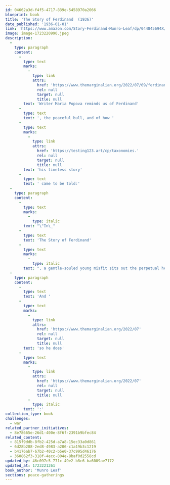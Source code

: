 ```yaml
---
id: 04662a3d-f4f5-4717-839e-5458970a2066
blueprint: book
title: 'The Story of Ferdinand  (1936)'
date_published: '1936-01-01'
link: 'https://www.amazon.com/Story-Ferdinand-Munro-Leaf/dp/044845694X/ref=sr_1_1?crid=U7XS4MUJM91&dib=eyJ2IjoiMSJ9.-WJmhhkk7RauEF9Ca-h-t6ExcTPPu1FMKqgOWXTHgcnriCFXQhGMBQdTLhowck8lCVFWxoYbw4oMOVs2AoUBOGYzvk-od2YQ4wRfBPZbGqmBmeQpvPy4foeOkoxjeHXnE3olrx5-GnZ_vD9ZI6ntFUx5emCnpRELRMY_O1EhnOfroCsM5YYTtX8tnO3CoIlCr2l27IdxHsSMg20xwPRYNLhrYhAaBlpFobb_SNw-Obw.aZfeGyYGTWoNK8kM_fKZDwgwKK-ZlWQu1gnYheDab44&dib_tag=se&keywords=ferdinand+the+bull+book&qid=1712604388&sprefix=ferdinan%2Caps%2C175&sr=8-1'
image: image-1723220990.jpeg
description:
  -
    type: paragraph
    content:
      -
        type: text
        marks:
          -
            type: link
            attrs:
              href: 'https://www.themarginalian.org/2022/07/09/ferdinand-civilon/'
              rel: null
              target: null
              title: null
        text: 'Writer Maria Popova reminds us of Ferdinand'
      -
        type: text
        text: ', the peaceful bull, and of how '
      -
        type: text
        marks:
          -
            type: link
            attrs:
              href: 'https://testing123.art/cp/taxonomies.'
              rel: null
              target: null
              title: null
        text: 'his timeless story'
      -
        type: text
        text: ' came to be told:'
  -
    type: paragraph
    content:
      -
        type: text
        marks:
          -
            type: italic
        text: "\"In\_"
      -
        type: text
        text: 'The Story of Ferdinand'
      -
        type: text
        marks:
          -
            type: italic
        text: ", a gentle-souled young misfit sits out the perpetual head-butting by which his peers hone their bull-skills, choosing instead to smell the flowers in solitude under his favorite cork tree. His mother, at first worried about his bullness, recognizes her son’s difference and trusts that he would find his way.\"\_"
  -
    type: paragraph
    content:
      -
        type: text
        text: 'And '
      -
        type: text
        marks:
          -
            type: link
            attrs:
              href: 'https://www.themarginalian.org/2022/07'
              rel: null
              target: null
              title: null
        text: 'so he does'
      -
        type: text
        marks:
          -
            type: link
            attrs:
              href: 'https://www.themarginalian.org/2022/07'
              rel: null
              target: null
              title: null
          -
            type: italic
        text: ':'
collection_type: book
challenges:
  - war
related_partner_initiatives:
  - 8e78665e-26d1-400e-8f6f-2391b9bfec84
related_content:
  - 815f9ddb-8fb2-425d-a7a8-15ec33a0d861
  - 6d28b288-2ed8-4983-a206-c1a19b3c1219
  - b4176ab7-67b2-40c2-b5e0-37c995d46176
  - 360862f3-318f-4ecc-804e-8baf0d2558cd
updated_by: 46c097c5-771c-49e2-b8c6-ba6009ae7172
updated_at: 1723221261
book_author: 'Munro Leaf'
sections: peace-gatherings
---
```

